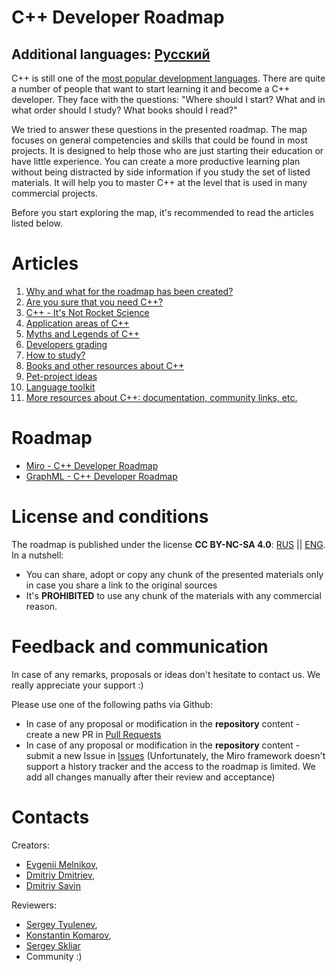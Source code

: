 # C++ Developer Roadmap

## Additional languages: [Русский](Russian/README.md)

C++ is still one of the [most popular development languages](https://insights.stackoverflow.com/survey/2021#technology-most-popular-technologies). There are quite a number of people that want to start learning it and become a C++ developer. They face with the questions: "Where should I start? What and in what order should I study? What books should I read?"

We tried to answer these questions in the presented roadmap. The map focuses on general competencies and skills that could be found in most projects. It is designed to help those who are just starting their education or have little experience. You can create a more productive learning plan without being distracted by side information if you study the set of listed materials. It will help you to master C++ at the level that is used in many commercial projects.

Before you start exploring the map, it's recommended to read the articles listed below.


# Articles

1. [Why and what for the roadmap has been created?](English/Rationale.md)
1. [Are you sure that you need C++?](English/SelfIdentification.md)
1. [C++ - It's Not Rocket Science](English/FunCpp.md)
1. [Application areas of C++](English/AreasOfApplication.md)
1. [Myths and Legends of C++](English/Mythbusters.md)
1. [Developers grading](English/Grades/Overview.md)
1. [How to study?](English/HowToStudy.md)
1. [Books and other resources about C++](English/Books/Overview.md)
1. [Pet-project ideas](English/PetProjects.md)
1. [Language toolkit](English/Tooling.md)
1. [More resources about C++: documentation, community links, etc.](English/CommunitySources.md)


# Roadmap

* [Miro - C++ Developer Roadmap](https://miro.com/app/board/o9J_lpap34Q=/)
* [GraphML - C++ Developer Roadmap](English/Graph/roadmap.html)

# License and conditions
The roadmap is published under the license **CC BY-NC-SA 4.0**: [RUS](https://creativecommons.org/licenses/by-nc-sa/4.0/deed.ru) || [ENG](https://creativecommons.org/licenses/by-nc-sa/4.0/deed.en). In a nutshell:

- You can share, adopt or copy any chunk of the presented materials only in case you share a link to the original sources
- It's **PROHIBITED** to use any chunk of the materials with any commercial reason.


# Feedback and communication

In case of any remarks, proposals or ideas don't hesitate to contact us. We really appreciate your support :)

Please use one of the following paths via Github:
- In case of any proposal or modification in the **repository** content - create a new PR in [Pull Requests](https://github.com/salmer/CppDeveloperRoadmap/pulls)
- In case of any proposal or modification in the **repository** content - submit a new Issue in [Issues](https://github.com/salmer/CppDeveloperRoadmap/issues) (Unfortunately, the Miro framework doesn't support a history tracker and the access to the roadmap is limited. We add all changes manually after their review and acceptance)


# Contacts

Creators:
- [Evgenii Melnikov](https://github.com/salmer),
- [Dmitriy Dmitriev](https://github.com/DmitrievDmitriyA),
- [Dmitriy Savin](https://github.com/SD57)

Reviewers:
- [Sergey Tyulenev](https://github.com/marleeeeeey),
- [Konstantin Komarov](https://github.com/MolinRE),
- [Sergey Skliar](https://github.com/SergeiSkliar)
- Community :)
